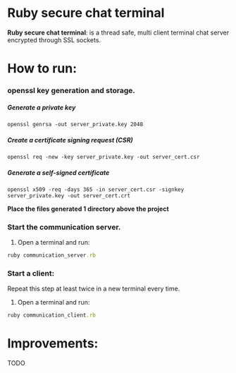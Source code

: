 # Ruby secure chat terminal

**Ruby secure chat terminal**: is a thread safe, multi client terminal chat server encrypted through SSL sockets. 

# How to run: 
### openssl key generation and storage. 

##### Generate a private key
```
openssl genrsa -out server_private.key 2048
```

##### Create a certificate signing request (CSR)
```
openssl req -new -key server_private.key -out server_cert.csr
```

##### Generate a self-signed certificate
```
openssl x509 -req -days 365 -in server_cert.csr -signkey server_private.key -out server_cert.crt
```

**Place the files generated 1 directory above the project**

### Start the communication server. 
1. Open a terminal and run:
```ruby
ruby communication_server.rb
```

### Start a client: 

Repeat this step at least twice in a new terminal every time. 

1. Open a terminal and run:
```ruby
ruby communication_client.rb
```

# Improvements: 

TODO
